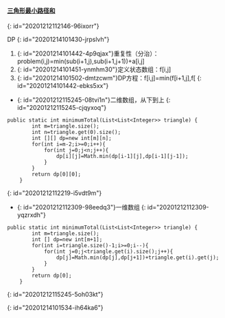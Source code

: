 #### [三角形最小路径和](https://leetcode-cn.com/problems/triangle/)
{: id="20201212112146-96ixorr"}

DP
{: id="20201214101430-jrpslvh"}

1. {: id="20201214101442-4p9qjax"}重复性（分治）：problem(i,j)=min(sub(i+1,j),sub(i+1,j+1))+a[i,j]
2. {: id="20201214101451-ynmhm30"}定义状态数组：f[i,j]
3. {: id="20201214101502-dmtzcwm"}DP方程：f[i,j]=min(f[i+1,j],f[
{: id="20201214101442-ebks5xx"}

* {: id="20201212115245-08tvi1n"}二维数组，从下到上
{: id="20201212115245-cjqyxoq"}

```
public static int minimumTotal(List<List<Integer>> triangle) {
        int m=triangle.size();
        int n=triangle.get(0).size();
        int [][] dp=new int[m][n];
        for(int i=m-2;i>=0;i++){
            for(int j=0;j<n;j++){
                dp[i][j]=Math.min(dp[i-1][j],dp[i-1][j-1]);
            }
        }
        return dp[0][0];
    }
```
{: id="20201212112219-i5vdt9m"}

* {: id="20201212112309-98eedq3"}一维数组
{: id="20201212112309-yqzrxdh"}

```
public static int minimumTotal(List<List<Integer>> triangle) {
        int m=triangle.size();
        int [] dp=new int[m+1];
        for(int i=triangle.size()-1;i>=0;i--){
            for(int j=0;j<triangle.get(i).size();j++){
                dp[j]=Math.min(dp[j],dp[j+1])+triangle.get(i).get(j);
            }
        }
        return dp[0];
    }
```
{: id="20201212115245-5oh03kt"}

{: id="20201214101534-ih64ka6"}
